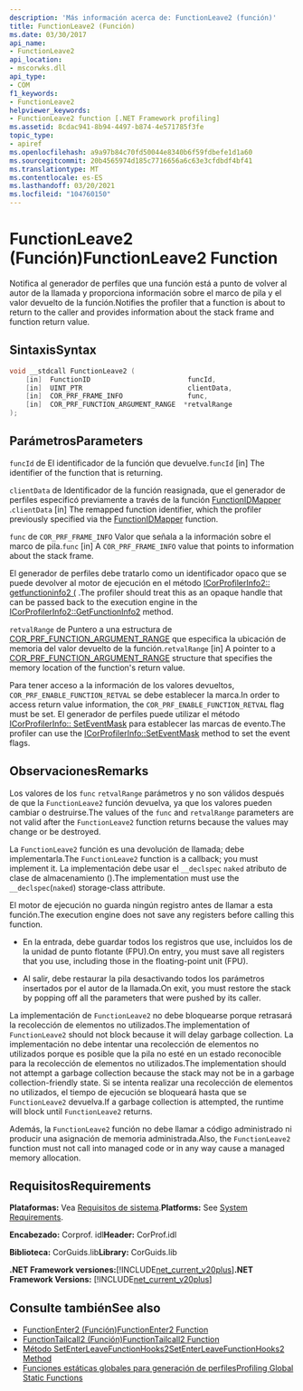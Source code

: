```yaml
---
description: 'Más información acerca de: FunctionLeave2 (función)'
title: FunctionLeave2 (Función)
ms.date: 03/30/2017
api_name:
- FunctionLeave2
api_location:
- mscorwks.dll
api_type:
- COM
f1_keywords:
- FunctionLeave2
helpviewer_keywords:
- FunctionLeave2 function [.NET Framework profiling]
ms.assetid: 8cdac941-8b94-4497-b874-4e571785f3fe
topic_type:
- apiref
ms.openlocfilehash: a9a97b84c70fd50044e8340b6f59fdbefe1d1a60
ms.sourcegitcommit: 20b4565974d185c7716656a6c63e3cfdbdf4bf41
ms.translationtype: MT
ms.contentlocale: es-ES
ms.lasthandoff: 03/20/2021
ms.locfileid: "104760150"
---
```

# <a name="functionleave2-function"></a><span data-ttu-id="538d0-103">FunctionLeave2 (Función)</span><span class="sxs-lookup"><span data-stu-id="538d0-103">FunctionLeave2 Function</span></span>

<span data-ttu-id="538d0-104">Notifica al generador de perfiles que una función está a punto de volver al autor de la llamada y proporciona información sobre el marco de pila y el valor devuelto de la función.</span><span class="sxs-lookup"><span data-stu-id="538d0-104">Notifies the profiler that a function is about to return to the caller and provides information about the stack frame and function return value.</span></span>  
  
## <a name="syntax"></a><span data-ttu-id="538d0-105">Sintaxis</span><span class="sxs-lookup"><span data-stu-id="538d0-105">Syntax</span></span>  
  
```cpp  
void __stdcall FunctionLeave2 (  
    [in]  FunctionID                        funcId,  
    [in]  UINT_PTR                          clientData,  
    [in]  COR_PRF_FRAME_INFO                func,  
    [in]  COR_PRF_FUNCTION_ARGUMENT_RANGE  *retvalRange  
);  
```  
  
## <a name="parameters"></a><span data-ttu-id="538d0-106">Parámetros</span><span class="sxs-lookup"><span data-stu-id="538d0-106">Parameters</span></span>

<span data-ttu-id="538d0-107">`funcId` de El identificador de la función que devuelve.</span><span class="sxs-lookup"><span data-stu-id="538d0-107">`funcId` [in] The identifier of the function that is returning.</span></span>

<span data-ttu-id="538d0-108">`clientData` de Identificador de la función reasignada, que el generador de perfiles especificó previamente a través de la función [FunctionIDMapper](functionidmapper-function.md) .</span><span class="sxs-lookup"><span data-stu-id="538d0-108">`clientData` [in] The remapped function identifier, which the profiler previously specified via the [FunctionIDMapper](functionidmapper-function.md) function.</span></span>

<span data-ttu-id="538d0-109">`func` de `COR_PRF_FRAME_INFO` Valor que señala a la información sobre el marco de pila.</span><span class="sxs-lookup"><span data-stu-id="538d0-109">`func` [in] A `COR_PRF_FRAME_INFO` value that points to information about the stack frame.</span></span>

<span data-ttu-id="538d0-110">El generador de perfiles debe tratarlo como un identificador opaco que se puede devolver al motor de ejecución en el método [ICorProfilerInfo2:: getfunctioninfo2 (](icorprofilerinfo2-getfunctioninfo2-method.md) .</span><span class="sxs-lookup"><span data-stu-id="538d0-110">The profiler should treat this as an opaque handle that can be passed back to the execution engine in the [ICorProfilerInfo2::GetFunctionInfo2](icorprofilerinfo2-getfunctioninfo2-method.md) method.</span></span>  
  
<span data-ttu-id="538d0-111">`retvalRange` de Puntero a una estructura de [COR_PRF_FUNCTION_ARGUMENT_RANGE](cor-prf-function-argument-range-structure.md) que especifica la ubicación de memoria del valor devuelto de la función.</span><span class="sxs-lookup"><span data-stu-id="538d0-111">`retvalRange` [in] A pointer to a [COR_PRF_FUNCTION_ARGUMENT_RANGE](cor-prf-function-argument-range-structure.md) structure that specifies the memory location of the function's return value.</span></span>

<span data-ttu-id="538d0-112">Para tener acceso a la información de los valores devueltos, `COR_PRF_ENABLE_FUNCTION_RETVAL` se debe establecer la marca.</span><span class="sxs-lookup"><span data-stu-id="538d0-112">In order to access return value information, the `COR_PRF_ENABLE_FUNCTION_RETVAL` flag must be set.</span></span> <span data-ttu-id="538d0-113">El generador de perfiles puede utilizar el método [ICorProfilerInfo:: SetEventMask](icorprofilerinfo-seteventmask-method.md) para establecer las marcas de evento.</span><span class="sxs-lookup"><span data-stu-id="538d0-113">The profiler can use the [ICorProfilerInfo::SetEventMask](icorprofilerinfo-seteventmask-method.md) method to set the event flags.</span></span>

## <a name="remarks"></a><span data-ttu-id="538d0-114">Observaciones</span><span class="sxs-lookup"><span data-stu-id="538d0-114">Remarks</span></span>  

 <span data-ttu-id="538d0-115">Los valores de los `func` `retvalRange` parámetros y no son válidos después de que la `FunctionLeave2` función devuelva, ya que los valores pueden cambiar o destruirse.</span><span class="sxs-lookup"><span data-stu-id="538d0-115">The values of the `func` and `retvalRange` parameters are not valid after the `FunctionLeave2` function returns because the values may change or be destroyed.</span></span>  
  
 <span data-ttu-id="538d0-116">La `FunctionLeave2` función es una devolución de llamada; debe implementarla.</span><span class="sxs-lookup"><span data-stu-id="538d0-116">The `FunctionLeave2` function is a callback; you must implement it.</span></span> <span data-ttu-id="538d0-117">La implementación debe usar el `__declspec` `naked` atributo de clase de almacenamiento ().</span><span class="sxs-lookup"><span data-stu-id="538d0-117">The implementation must use the `__declspec`(`naked`) storage-class attribute.</span></span>  
  
 <span data-ttu-id="538d0-118">El motor de ejecución no guarda ningún registro antes de llamar a esta función.</span><span class="sxs-lookup"><span data-stu-id="538d0-118">The execution engine does not save any registers before calling this function.</span></span>  
  
- <span data-ttu-id="538d0-119">En la entrada, debe guardar todos los registros que use, incluidos los de la unidad de punto flotante (FPU).</span><span class="sxs-lookup"><span data-stu-id="538d0-119">On entry, you must save all registers that you use, including those in the floating-point unit (FPU).</span></span>  
  
- <span data-ttu-id="538d0-120">Al salir, debe restaurar la pila desactivando todos los parámetros insertados por el autor de la llamada.</span><span class="sxs-lookup"><span data-stu-id="538d0-120">On exit, you must restore the stack by popping off all the parameters that were pushed by its caller.</span></span>  
  
 <span data-ttu-id="538d0-121">La implementación de `FunctionLeave2` no debe bloquearse porque retrasará la recolección de elementos no utilizados.</span><span class="sxs-lookup"><span data-stu-id="538d0-121">The implementation of `FunctionLeave2` should not block because it will delay garbage collection.</span></span> <span data-ttu-id="538d0-122">La implementación no debe intentar una recolección de elementos no utilizados porque es posible que la pila no esté en un estado reconocible para la recolección de elementos no utilizados.</span><span class="sxs-lookup"><span data-stu-id="538d0-122">The implementation should not attempt a garbage collection because the stack may not be in a garbage collection-friendly state.</span></span> <span data-ttu-id="538d0-123">Si se intenta realizar una recolección de elementos no utilizados, el tiempo de ejecución se bloqueará hasta que se `FunctionLeave2` devuelva.</span><span class="sxs-lookup"><span data-stu-id="538d0-123">If a garbage collection is attempted, the runtime will block until `FunctionLeave2` returns.</span></span>  
  
 <span data-ttu-id="538d0-124">Además, la `FunctionLeave2` función no debe llamar a código administrado ni producir una asignación de memoria administrada.</span><span class="sxs-lookup"><span data-stu-id="538d0-124">Also, the `FunctionLeave2` function must not call into managed code or in any way cause a managed memory allocation.</span></span>  
  
## <a name="requirements"></a><span data-ttu-id="538d0-125">Requisitos</span><span class="sxs-lookup"><span data-stu-id="538d0-125">Requirements</span></span>  

 <span data-ttu-id="538d0-126">**Plataformas:** Vea [Requisitos de sistema](../../get-started/system-requirements.md).</span><span class="sxs-lookup"><span data-stu-id="538d0-126">**Platforms:** See [System Requirements](../../get-started/system-requirements.md).</span></span>  
  
 <span data-ttu-id="538d0-127">**Encabezado:** Corprof. idl</span><span class="sxs-lookup"><span data-stu-id="538d0-127">**Header:** CorProf.idl</span></span>  
  
 <span data-ttu-id="538d0-128">**Biblioteca:** CorGuids.lib</span><span class="sxs-lookup"><span data-stu-id="538d0-128">**Library:** CorGuids.lib</span></span>  
  
 <span data-ttu-id="538d0-129">**.NET Framework versiones:**[!INCLUDE[net_current_v20plus](../../../../includes/net-current-v20plus-md.md)]</span><span class="sxs-lookup"><span data-stu-id="538d0-129">**.NET Framework Versions:** [!INCLUDE[net_current_v20plus](../../../../includes/net-current-v20plus-md.md)]</span></span>  
  
## <a name="see-also"></a><span data-ttu-id="538d0-130">Consulte también</span><span class="sxs-lookup"><span data-stu-id="538d0-130">See also</span></span>

- [<span data-ttu-id="538d0-131">FunctionEnter2 (Función)</span><span class="sxs-lookup"><span data-stu-id="538d0-131">FunctionEnter2 Function</span></span>](functionenter2-function.md)
- [<span data-ttu-id="538d0-132">FunctionTailcall2 (Función)</span><span class="sxs-lookup"><span data-stu-id="538d0-132">FunctionTailcall2 Function</span></span>](functiontailcall2-function.md)
- [<span data-ttu-id="538d0-133">Método SetEnterLeaveFunctionHooks2</span><span class="sxs-lookup"><span data-stu-id="538d0-133">SetEnterLeaveFunctionHooks2 Method</span></span>](icorprofilerinfo2-setenterleavefunctionhooks2-method.md)
- [<span data-ttu-id="538d0-134">Funciones estáticas globales para generación de perfiles</span><span class="sxs-lookup"><span data-stu-id="538d0-134">Profiling Global Static Functions</span></span>](profiling-global-static-functions.md)
